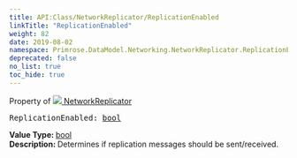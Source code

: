 ```yaml
---
title: API:Class/NetworkReplicator/ReplicationEnabled
linkTitle: "ReplicationEnabled"
weight: 82
date: 2019-08-02
namespace: Primrose.DataModel.Networking.NetworkReplicator.ReplicationEnabled
deprecated: false
no_list: true
toc_hide: true
---
```

Property of <a href="/docs/api-reference/Class/NetworkReplicator"><img src="/icons/silk/connect.png"/>&nbsp;NetworkReplicator</a>
<pre class="method-declaration">
ReplicationEnabled: <a class="type" href="/docs/api-reference/System/Primitives#boolean">bool</a></pre>
<b>Value Type: </b>
<a class="type" href="/docs/api-reference/System/Primitives#boolean">bool</a>
<br/>
<b>Description: </b>
Determines if replication messages should be sent/received.

